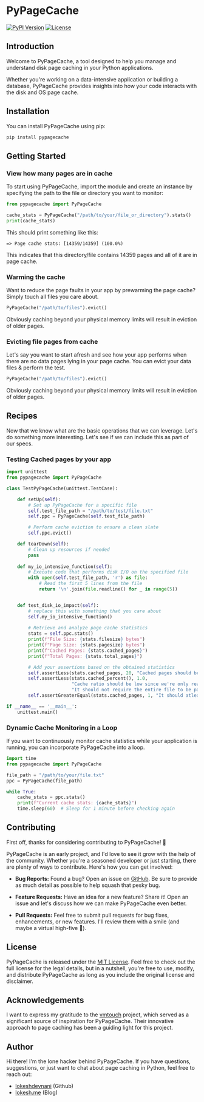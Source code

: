 # PyPageCache

[![PyPI Version](https://img.shields.io/pypi/v/pypagecache.svg)](https://pypi.org/project/pypagecache/)
[![License](https://img.shields.io/badge/license-MIT-blue.svg)](https://opensource.org/licenses/MIT)


## Introduction

Welcome to PyPageCache, a tool designed to help you manage and understand disk page caching in your Python applications. 

Whether you're working on a data-intensive application or building a database, PyPageCache provides insights into how your code interacts with the disk and OS page cache.

## Installation

You can install PyPageCache using pip:

```bash
pip install pypagecache
```

## Getting Started

### View how many pages are in cache
To start using PyPageCache, import the module and create an instance by specifying the path to the file or directory you want to monitor:

```python
from pypagecache import PyPageCache

cache_stats = PyPageCache("/path/to/your/file_or_directory").stats()
print(cache_stats)
```
This should print something like this:
```text
=> Page cache stats: [14359/14359] (100.0%)
```
This indicates that this directory/file contains 14359 pages and all of it are in page cache.


### Warming the cache
Want to reduce the page faults in your app by prewarming the page cache? 
Simply touch all files you care about. 
```python
PyPageCache("/path/to/files").evict()
```
Obviously caching beyond your physical memory limits will result in eviction of older pages. 


### Evicting file pages from cache
Let's say you want to start afresh and see how your app performs when there are no data pages lying in your page cache. You can evict your data files & perform the test.

```python
PyPageCache("/path/to/files").evict()
```
Obviously caching beyond your physical memory limits will result in eviction of older pages. 


## Recipes

Now that we know what are the basic operations that we can leverage. Let's do something more interesting.
Let's see if we can include this as part of our specs.

### Testing Cached pages by your app
```python
import unittest
from pypagecache import PyPageCache

class TestPyPageCache(unittest.TestCase):

    def setUp(self):
        # Set up PyPageCache for a specific file
        self.test_file_path = "/path/to/test/file.txt"
        self.ppc = PyPageCache(self.test_file_path)

        # Perform cache eviction to ensure a clean slate
        self.ppc.evict()

    def tearDown(self):
        # Clean up resources if needed
        pass
    
    def my_io_intensive_function(self):
        # Execute code that performs disk I/O on the specified file
        with open(self.test_file_path, 'r') as file:
            # Read the first 5 lines from the file
            return '\n'.join(file.readline() for _ in range(5))


    def test_disk_io_impact(self):
        # replace this with something that you care about
        self.my_io_intensive_function()
        
        # Retrieve and analyze page cache statistics
        stats = self.ppc.stats()
        print(f"File Size: {stats.filesize} bytes")
        print(f"Page Size: {stats.pagesize} bytes")
        print(f"Cached Pages: {stats.cached_pages}")
        print(f"Total Pages: {stats.total_pages}")

        # Add your assertions based on the obtained statistics
        self.assertLess(stats.cached_pages, 20, "Cached pages should be under 20 for a data read")
        self.assertLess(stats.cached_percent(), 1.0, 
                        "Cache ratio should be low since we're only reading top 5 lines." + 
                        "It should not require the entire file to be paged")
        self.assertGreaterEqual(stats.cached_pages, 1, "It should atleast read 1 page")

if __name__ == '__main__':
    unittest.main()
```

### Dynamic Cache Monitoring in a Loop
If you want to continuously monitor cache statistics while your application is running, you can incorporate PyPageCache into a loop.

```python
import time
from pypagecache import PyPageCache

file_path = "/path/to/your/file.txt"
ppc = PyPageCache(file_path)

while True:
    cache_stats = ppc.stats()
    print(f"Current cache stats: {cache_stats}")
    time.sleep(60)  # Sleep for 1 minute before checking again
```

## Contributing
First off, thanks for considering contributing to PyPageCache! 👏

PyPageCache is an early project, and I'd love to see it grow with the help of the community. Whether you're a seasoned developer or just starting, there are plenty of ways to contribute. Here's how you can get involved:

- **Bug Reports:** Found a bug? Open an issue on [GitHub](https://github.com/lokeshdevnani/pypagecache/issues). Be sure to provide as much detail as possible to help squash that pesky bug.

- **Feature Requests:** Have an idea for a new feature? Share it! Open an issue and let's discuss how we can make PyPageCache even better.

- **Pull Requests:** Feel free to submit pull requests for bug fixes, enhancements, or new features. I'll review them with a smile (and maybe a virtual high-five 🙌).


## License

PyPageCache is released under the [MIT License](https://opensource.org/licenses/MIT). Feel free to check out the full license for the legal details, but in a nutshell, you're free to use, modify, and distribute PyPageCache as long as you include the original license and disclaimer.

## Acknowledgements
I want to express my gratitude to the [vmtouch](https://hoytech.com/vmtouch/) project, which served as a significant source of inspiration for PyPageCache. Their innovative approach to page caching has been a guiding light for this project.

## Author
Hi there! I'm the lone hacker behind PyPageCache. If you have questions, suggestions, or just want to chat about page caching in Python, feel free to reach out:

- [lokeshdevnani](https://github.com/lokeshdevnani) (Github)
- [lokesh.me](https://lokesh.me) (Blog)

